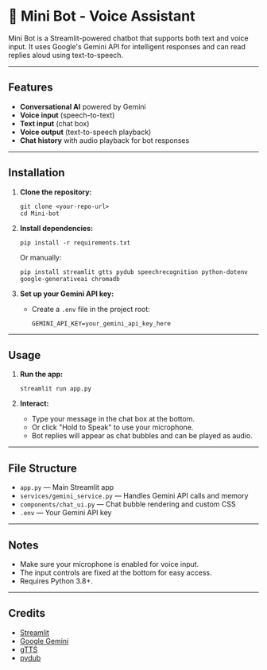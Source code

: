 # 🌟 Mini Bot - Voice Assistant

Mini Bot is a Streamlit-powered chatbot that supports both text and voice input. It uses Google's Gemini API for intelligent responses and can read replies aloud using text-to-speech.

---

## Features

- **Conversational AI** powered by Gemini
- **Voice input** (speech-to-text)
- **Text input** (chat box)
- **Voice output** (text-to-speech playback)
- **Chat history** with audio playback for bot responses

---

## Installation

1. **Clone the repository:**
   ```
   git clone <your-repo-url>
   cd Mini-bot
   ```

2. **Install dependencies:**
   ```
   pip install -r requirements.txt
   ```
   Or manually:
   ```
   pip install streamlit gtts pydub speechrecognition python-dotenv google-generativeai chromadb
   ```

3. **Set up your Gemini API key:**
   - Create a `.env` file in the project root:
     ```
     GEMINI_API_KEY=your_gemini_api_key_here
     ```

---

## Usage

1. **Run the app:**
   ```
   streamlit run app.py
   ```

2. **Interact:**
   - Type your message in the chat box at the bottom.
   - Or click "Hold to Speak" to use your microphone.
   - Bot replies will appear as chat bubbles and can be played as audio.

---

## File Structure

- `app.py` — Main Streamlit app
- `services/gemini_service.py` — Handles Gemini API calls and memory
- `components/chat_ui.py` — Chat bubble rendering and custom CSS
- `.env` — Your Gemini API key

---

## Notes

- Make sure your microphone is enabled for voice input.
- The input controls are fixed at the bottom for easy access.
- Requires Python 3.8+.

---


## Credits

- [Streamlit](https://streamlit.io/)
- [Google Gemini](https://ai.google.com/)
- [gTTS](https://pypi.org/project/gTTS/)
- [pydub](https://pypi.org/project/pydub/)




